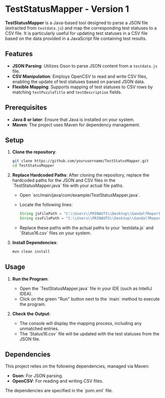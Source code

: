 
# TestStatusMapper - Version 1

**TestStatusMapper** is a Java-based tool designed to parse a JSON file (extracted from `testdata.js`) and map the corresponding test statuses to a CSV file. It is particularly useful for updating test statuses in a CSV file based on the data provided in a JavaScript file containing test results.

## Features

- **JSON Parsing**: Utilizes Gson to parse JSON content from a `testdata.js` file.
- **CSV Manipulation**: Employs OpenCSV to read and write CSV files, enabling the update of test statuses based on parsed JSON data.
- **Flexible Mapping**: Supports mapping of test statuses to CSV rows by matching `testPuzzleTitle` and `testDescription` fields.

## Prerequisites

- **Java 8 or later**: Ensure that Java is installed on your system.
- **Maven**: The project uses Maven for dependency management.

## Setup

1. **Clone the repository**:

   ```bash
   git clone https://github.com/yourusername/TestStatusMapper.git
   cd TestStatusMapper
   ```

2. **Replace Hardcoded Paths**:
   After cloning the repository, replace the hardcoded paths for the JSON and CSV files in the \`TestStatusMapper.java\` file with your actual file paths.

   - Open \`src/main/java/com/example/TestStatusMapper.java\`.
   - Locate the following lines:

     ```java
     String jsFilePath = "C:\\Users\\PRINAUTS\\Desktop\\GandalfReport\\Test_Status_v1\\src\\main\\java\\resources\\testdata.js";
     String csvFilePath = "C:\\Users\\PRINAUTS\\Desktop\\GandalfReport\\Test_Status_v1\\src\\main\\java\\resources\\Status16.csv";
     ```

   - Replace these paths with the actual paths to your \`testdata.js\` and \`Status16.csv\` files on your system.

3. **Install Dependencies**:

   ```bash
   mvn clean install
   ```

## Usage

1. **Run the Program**:
   - Open the \`TestStatusMapper.java\` file in your IDE (such as IntelliJ IDEA).
   - Click on the green "Run" button next to the \`main\` method to execute the program.

2. **Check the Output**:
   - The console will display the mapping process, including any unmatched entries.
   - The \`Status16.csv\` file will be updated with the test statuses from the JSON file.

## Dependencies

This project relies on the following dependencies, managed via Maven:

- **Gson**: For JSON parsing.
- **OpenCSV**: For reading and writing CSV files.

The dependencies are specified in the \`pom.xml\` file.
